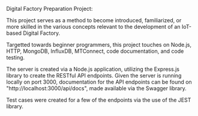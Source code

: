 Digital Factory Preparation Project:

This project serves as a method to become introduced, familiarized, or more skilled in the various concepts relevant to the development of an IoT-based Digital Factory.

Targetted towards beginner programmers, this project touches on Node.js, HTTP, MongoDB, InfluxDB, MTConnect, code documentation, and code testing.

The server is created via a Node.js application, utilizing the Express.js library to create the RESTful API endpoints. Given the server is running locally on port 3000, documentation for the API endpoints can be found on "http://localhost:3000/api/docs", made available via the Swagger library.

Test cases were created for a few of the endpoints via the use of the JEST library.
